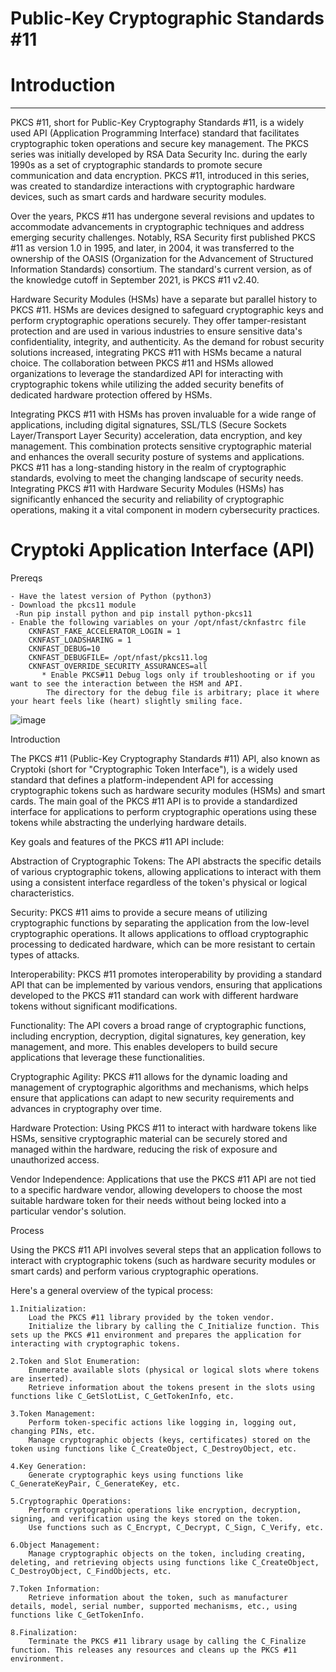 # Public-Key Cryptographic Standards #11 


# Introduction 
______________________________________________________
PKCS #11, short for Public-Key Cryptography Standards #11, is a widely used API (Application Programming Interface) standard that facilitates cryptographic token operations and secure key management. The PKCS series was initially developed by RSA Data Security Inc. during the early 1990s as a set of cryptographic standards to promote secure communication and data encryption. PKCS #11, introduced in this series, was created to standardize interactions with cryptographic hardware devices, such as smart cards and hardware security modules.

Over the years, PKCS #11 has undergone several revisions and updates to accommodate advancements in cryptographic techniques and address emerging security challenges. Notably, RSA Security first published PKCS #11 as version 1.0 in 1995, and later, in 2004, it was transferred to the ownership of the OASIS (Organization for the Advancement of Structured Information Standards) consortium. The standard's current version, as of the knowledge cutoff in September 2021, is PKCS #11 v2.40.

Hardware Security Modules (HSMs) have a separate but parallel history to PKCS #11. HSMs are devices designed to safeguard cryptographic keys and perform cryptographic operations securely. They offer tamper-resistant protection and are used in various industries to ensure sensitive data's confidentiality, integrity, and authenticity. As the demand for robust security solutions increased, integrating PKCS #11 with HSMs became a natural choice. The collaboration between PKCS #11 and HSMs allowed organizations to leverage the standardized API for interacting with cryptographic tokens while utilizing the added security benefits of dedicated hardware protection offered by HSMs.

Integrating PKCS #11 with HSMs has proven invaluable for a wide range of applications, including digital signatures, SSL/TLS (Secure Sockets Layer/Transport Layer Security) acceleration, data encryption, and key management. This combination protects sensitive cryptographic material and enhances the overall security posture of systems and applications. PKCS #11 has a long-standing history in the realm of cryptographic standards, evolving to meet the changing landscape of security needs. Integrating PKCS #11 with Hardware Security Modules (HSMs) has significantly enhanced the security and reliability of cryptographic operations, making it a vital component in modern cybersecurity practices.



# Cryptoki Application Interface (API)



Prereqs

    - Have the latest version of Python (python3)
    - Download the pkcs11 module
     -Run pip install python and pip install python-pkcs11
    - Enable the following variables on your /opt/nfast/cknfastrc file
        CKNFAST_FAKE_ACCELERATOR_LOGIN = 1
        CKNFAST_LOADSHARING = 1
        CKNFAST_DEBUG=10
        CKNFAST_DEBUGFILE= /opt/nfast/pkcs11.log
        CKNFAST_OVERRIDE_SECURITY_ASSURANCES=all 
           * Enable PKCS#11 Debug logs only if troubleshooting or if you want to see the interaction between the HSM and API.
            The directory for the debug file is arbitrary; place it where your heart feels like (heart) slightly smiling face.



![image](https://github.com/krypt0k1/CryptographyProjects/assets/111711434/bdf4b941-08eb-4bb5-8847-57d5f24c5d73)


Introduction

The PKCS #11 (Public-Key Cryptography Standards #11) API, also known as Cryptoki (short for "Cryptographic Token Interface"), is a widely used standard that defines a platform-independent API for accessing cryptographic tokens such as hardware security modules (HSMs) and smart cards. The main goal of the PKCS #11 API is to provide a standardized interface for applications to perform cryptographic operations using these tokens while abstracting the underlying hardware details.

Key goals and features of the PKCS #11 API include:

Abstraction of Cryptographic Tokens: The API abstracts the specific details of various cryptographic tokens, allowing applications to interact with them using a consistent interface regardless of the token's physical or logical characteristics.

Security: PKCS #11 aims to provide a secure means of utilizing cryptographic functions by separating the application from the low-level cryptographic operations. It allows applications to offload cryptographic processing to dedicated hardware, which can be more resistant to certain types of attacks.

Interoperability: PKCS #11 promotes interoperability by providing a standard API that can be implemented by various vendors, ensuring that applications developed to the PKCS #11 standard can work with different hardware tokens without significant modifications.

Functionality: The API covers a broad range of cryptographic functions, including encryption, decryption, digital signatures, key generation, key management, and more. This enables developers to build secure applications that leverage these functionalities.

Cryptographic Agility: PKCS #11 allows for the dynamic loading and management of cryptographic algorithms and mechanisms, which helps ensure that applications can adapt to new security requirements and advances in cryptography over time.

Hardware Protection: Using PKCS #11 to interact with hardware tokens like HSMs, sensitive cryptographic material can be securely stored and managed within the hardware, reducing the risk of exposure and unauthorized access.

Vendor Independence: Applications that use the PKCS #11 API are not tied to a specific hardware vendor, allowing developers to choose the most suitable hardware token for their needs without being locked into a particular vendor's solution.


Process

Using the PKCS #11 API involves several steps that an application follows to interact with cryptographic tokens (such as hardware security modules or smart cards) and perform various cryptographic operations.

Here's a general overview of the typical process:

    1.Initialization:
        Load the PKCS #11 library provided by the token vendor.
        Initialize the library by calling the C_Initialize function. This sets up the PKCS #11 environment and prepares the application for interacting with cryptographic tokens.

    2.Token and Slot Enumeration:
        Enumerate available slots (physical or logical slots where tokens are inserted).
        Retrieve information about the tokens present in the slots using functions like C_GetSlotList, C_GetTokenInfo, etc.

    3.Token Management:
        Perform token-specific actions like logging in, logging out, changing PINs, etc.
        Manage cryptographic objects (keys, certificates) stored on the token using functions like C_CreateObject, C_DestroyObject, etc.

    4.Key Generation:
        Generate cryptographic keys using functions like C_GenerateKeyPair, C_GenerateKey, etc.

    5.Cryptographic Operations:
        Perform cryptographic operations like encryption, decryption, signing, and verification using the keys stored on the token.
        Use functions such as C_Encrypt, C_Decrypt, C_Sign, C_Verify, etc.

    6.Object Management:
        Manage cryptographic objects on the token, including creating, deleting, and retrieving objects using functions like C_CreateObject, C_DestroyObject, C_FindObjects, etc.

    7.Token Information:
        Retrieve information about the token, such as manufacturer details, model, serial number, supported mechanisms, etc., using functions like C_GetTokenInfo.

    8.Finalization:
        Terminate the PKCS #11 library usage by calling the C_Finalize function. This releases any resources and cleans up the PKCS #11 environment.







